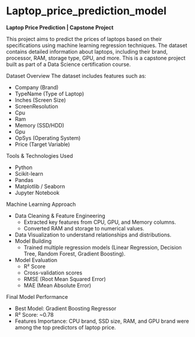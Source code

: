 # Laptop_price_prediction_model
**Laptop Price Prediction | Capstone Project**

This project aims to predict the prices of laptops based on their specifications using machine learning regression techniques. 
The dataset contains detailed information about laptops, including their brand, processor, RAM, storage type, GPU, and more. 
This is a capstone project built as part of a Data Science certification course.


Dataset Overview
The dataset includes features such as:
- Company (Brand)
- TypeName (Type of Laptop)
- Inches (Screen Size)
- ScreenResolution
- Cpu
- Ram
- Memory (SSD/HDD)
- Gpu
- OpSys (Operating System)
- Price (Target Variable)


Tools & Technologies Used
- Python
- Scikit-learn
- Pandas
- Matplotlib / Seaborn
- Jupyter Notebook


Machine Learning Approach
- Data Cleaning & Feature Engineering
  - Extracted key features from CPU, GPU, and Memory columns.
  - Converted RAM and storage to numerical values.
- Data Visualization to understand relationships and distributions.
- Model Building
  - Trained multiple regression models (Linear Regression, Decision Tree, Random Forest, Gradient Boosting).
- Model Evaluation
  - R² Score
  - Cross-validation scores
  - RMSE (Root Mean Squared Error)
  - MAE (Mean Absolute Error)


Final Model Performance
- Best Model: Gradient Boosting Regressor
- R² Score: ~0.78
- Features Importance: CPU brand, SSD size, RAM, and GPU brand were among the top predictors of laptop price.

